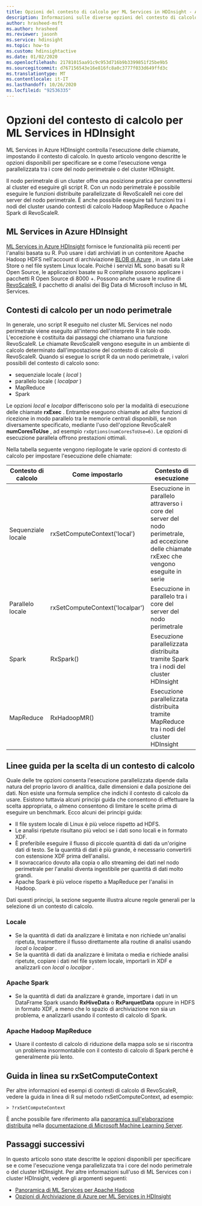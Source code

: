 ```yaml
---
title: Opzioni del contesto di calcolo per ML Services in HDInsight - Azure
description: Informazioni sulle diverse opzioni del contesto di calcolo disponibili per gli utenti con ML Services in HDInsight
author: hrasheed-msft
ms.author: hrasheed
ms.reviewer: jasonh
ms.service: hdinsight
ms.topic: how-to
ms.custom: hdinsightactive
ms.date: 01/02/2020
ms.openlocfilehash: 21781015aa91c9c953d716b9b3399851f25be9b5
ms.sourcegitcommit: d767156543e16e816fc8a0c3777f033d649ffd3c
ms.translationtype: MT
ms.contentlocale: it-IT
ms.lasthandoff: 10/26/2020
ms.locfileid: "92536335"
---
```

# <a name="compute-context-options-for-ml-services-on-hdinsight"></a>Opzioni del contesto di calcolo per ML Services in HDInsight

ML Services in Azure HDInsight controlla l'esecuzione delle chiamate, impostando il contesto di calcolo. In questo articolo vengono descritte le opzioni disponibili per specificare se e come l'esecuzione venga parallelizzata tra i core del nodo perimetrale o del cluster HDInsight.

Il nodo perimetrale di un cluster offre una posizione pratica per connettersi al cluster ed eseguire gli script R. Con un nodo perimetrale è possibile eseguire le funzioni distribuite parallelizzate di RevoScaleR nei core del server del nodo perimetrale. È anche possibile eseguire tali funzioni tra i nodi del cluster usando contesti di calcolo Hadoop MapReduce o Apache Spark di RevoScaleR.

## <a name="ml-services-on-azure-hdinsight"></a>ML Services in Azure HDInsight

[ML Services in Azure HDInsight](r-server-overview.md) fornisce le funzionalità più recenti per l'analisi basata su R. Può usare i dati archiviati in un contenitore Apache Hadoop HDFS nell'account di archiviazione [BLOB di Azure](../../storage/common/storage-introduction.md "Archiviazione BLOB di Azure") , in un data Lake Store o nel file system Linux locale. Poiché i servizi ML sono basati su R Open Source, le applicazioni basate su R compilate possono applicare i pacchetti R Open Source di 8000 +. Possono anche usare le routine di [RevoScaleR](/machine-learning-server/r-reference/revoscaler/revoscaler), il pacchetto di analisi dei Big Data di Microsoft incluso in ML Services.  

## <a name="compute-contexts-for-an-edge-node"></a>Contesti di calcolo per un nodo perimetrale

In generale, uno script R eseguito nel cluster ML Services nel nodo perimetrale viene eseguito all'interno dell'interprete R in tale nodo. L'eccezione è costituita dai passaggi che chiamano una funzione RevoScaleR. Le chiamate RevoScaleR vengono eseguite in un ambiente di calcolo determinato dall'impostazione del contesto di calcolo di RevoScaleR.  Quando si esegue lo script R da un nodo perimetrale, i valori possibili del contesto di calcolo sono:

- sequenziale locale ( *local* )
- parallelo locale ( *localpar* )
- MapReduce
- Spark

Le opzioni *local* e *localpar* differiscono solo per la modalità di esecuzione delle chiamate **rxExec** . Entrambe eseguono chiamate ad altre funzioni di ricezione in modo parallelo tra le memorie centrali disponibili, se non diversamente specificato, mediante l'uso dell'opzione RevoScaleR **numCoresToUse** , ad esempio `rxOptions(numCoresToUse=6)`. Le opzioni di esecuzione parallela offrono prestazioni ottimali.

Nella tabella seguente vengono riepilogate le varie opzioni di contesto di calcolo per impostare l'esecuzione delle chiamate:

| Contesto di calcolo  | Come impostarlo                      | Contesto di esecuzione                        |
| ---------------- | ------------------------------- | ---------------------------------------- |
| Sequenziale locale | rxSetComputeContext('local')    | Esecuzione in parallelo attraverso i core del server del nodo perimetrale, ad eccezione delle chiamate rxExec che vengono eseguite in serie |
| Parallelo locale   | rxSetComputeContext('localpar') | Esecuzione in parallelo tra i core del server del nodo perimetrale |
| Spark            | RxSpark()                       | Esecuzione parallelizzata distribuita tramite Spark tra i nodi del cluster HDInsight |
| MapReduce       | RxHadoopMR()                    | Esecuzione parallelizzata distribuita tramite MapReduce tra i nodi del cluster HDInsight |

## <a name="guidelines-for-deciding-on-a-compute-context"></a>Linee guida per la scelta di un contesto di calcolo

Quale delle tre opzioni consenta l'esecuzione parallelizzata dipende dalla natura del proprio lavoro di analitica, dalle dimensioni e dalla posizione dei dati. Non esiste una formula semplice che indichi il contesto di calcolo da usare. Esistono tuttavia alcuni principi guida che consentono di effettuare la scelta appropriata, o almeno consentono di limitare le scelte prima di eseguire un benchmark. Ecco alcuni dei principi guida:

- Il file system locale di Linux è più veloce rispetto ad HDFS.
- Le analisi ripetute risultano più veloci se i dati sono locali e in formato XDF.
- È preferibile eseguire il flusso di piccole quantità di dati da un'origine dati di testo. Se la quantità di dati è più grande, è necessario convertirli con estensione XDF prima dell'analisi.
- Il sovraccarico dovuto alla copia o allo streaming dei dati nel nodo perimetrale per l'analisi diventa ingestibile per quantità di dati molto grandi.
- Apache Spark è più veloce rispetto a MapReduce per l'analisi in Hadoop.

Dati questi principi, la sezione seguente illustra alcune regole generali per la selezione di un contesto di calcolo.

### <a name="local"></a>Locale

- Se la quantità di dati da analizzare è limitata e non richiede un'analisi ripetuta, trasmettere il flusso direttamente alla routine di analisi usando *local* o *localpar* .
- Se la quantità di dati da analizzare è limitata o media e richiede analisi ripetute, copiare i dati nel file system locale, importarli in XDF e analizzarli con *local* o *localpar* .

### <a name="apache-spark"></a>Apache Spark

- Se la quantità di dati da analizzare è grande, importare i dati in un DataFrame Spark usando **RxHiveData** o **RxParquetData** oppure in HDFS in formato XDF, a meno che lo spazio di archiviazione non sia un problema, e analizzarli usando il contesto di calcolo di Spark.

### <a name="apache-hadoop-map-reduce"></a>Apache Hadoop MapReduce

- Usare il contesto di calcolo di riduzione della mappa solo se si riscontra un problema insormontabile con il contesto di calcolo di Spark perché è generalmente più lento.  

## <a name="inline-help-on-rxsetcomputecontext"></a>Guida in linea su rxSetComputeContext
Per altre informazioni ed esempi di contesti di calcolo di RevoScaleR, vedere la guida in linea di R sul metodo rxSetComputeContext, ad esempio:

```console
> ?rxSetComputeContext
```

È anche possibile fare riferimento alla [panoramica sull'elaborazione distribuita](/machine-learning-server/r/how-to-revoscaler-distributed-computing) nella [documentazione di Microsoft Machine Learning Server](/machine-learning-server/).

## <a name="next-steps"></a>Passaggi successivi

In questo articolo sono state descritte le opzioni disponibili per specificare se e come l'esecuzione venga parallelizzata tra i core del nodo perimetrale o del cluster HDInsight. Per altre informazioni sull'uso di ML Services con i cluster HDInsight, vedere gli argomenti seguenti:

- [Panoramica di ML Services per Apache Hadoop](r-server-overview.md)
- [Opzioni di Archiviazione di Azure per ML Services in HDInsight](r-server-storage.md)
